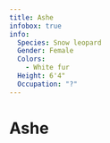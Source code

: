 ```yaml
---
title: Ashe
infobox: true
info: 
  Species: Snow leopard
  Gender: Female
  Colors: 
    - White fur
  Height: 6'4"
  Occupation: "?"
---
```


# Ashe
